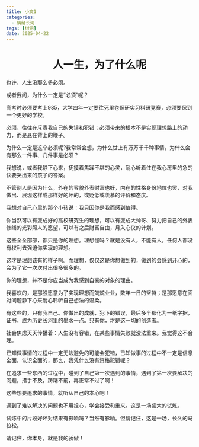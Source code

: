 ```yaml
---
title: 小文1
categories: 
  - 情绪长河
tags: [树洞]
date: 2025-04-22
---
```

<div align="center">
<h1>人一生，为了什么呢</h1>
</div>

也许，人生没那么多必须。

或者我问，为什么一定是“必须”呢？

高考时必须要考上985，大学四年一定要往死里卷保研实习科研竞赛，必须要保到一个更好的学校。

必须，往往在斥责我自己的失误和犯错；必须带来的根本不是实现理想路上的动力，而是悬在背上的鞭子。

为什么一定是这个必须呢?我常常会想，为什么世上有万万千千种事情，为什么会有那么一件事、几件事是必须？

我想说，或者我静下心来，抚摸着焦躁不堪的心灵，耐心听着住在我心房里的急的快要哭出来的孩子的答案。

不管别人是因为什么，外在的容貌外表财富也好，内在的性格身份地位也罢，对我做出、展现这样或那样好的坏的，或贬低或羡慕的评价和态度。

我想对自己心里的那个小孩说：我只因你是我而感到值得。

你当然可以有变成好的高校研究生的理想，可以有变成大帅哥、努力把自己的外表修缮的光彩照人的愿望，可以有之后财富自由，月入心仪的计划。

这些全全部部，都只是你的理想。理想懂吗？就是没有人，不能有人，任何人都没有权利去强迫你实现的理想。

这才是理想该有的样子啊。而理想，仅仅这是你想做到的，做到的会感到开心的，会为了它一次次付出很多很多的。

你的理想，并不是你应当成为我感到自豪的对象的理由。

我喜欢的，是那股愿意为了实现理想而兢兢业业，数年一日的坚持；是那愿意在面对问题静下心来耐心聆听自己想法的温柔。

有这些的，只有我自己。你做出的成就，犯下的错误，最后多半都化为一纸字据，证书，成为历史长河里的墨水一点。只有你，才是这一切的创造者。

社会焦虑天天传播着：人生没有容错，在某些事情失败就没法重来。我觉得这不合理。

已知做事情的过程中一定无法避免的可能会犯错，已知做事的过程中不一定是信息全面，认识全面的，那么，我凭什么没有资格犯错呢？

在追求一些东西的过程中，碰到了自己第一次遇到的事情，遇到了第一次要解决的问题，措手不及，踌躇不前，再正常不过了啊！

这些想要追求的事情，就听从自己的本心吧！

遇到了难以解决的问题也不用担心，学会接受和重来。这是一场盛大的试炼。

试炼中的片段好坏对结果有影响吗？当然有影响。但请记住，这是一场，长久的马拉松。

请记住，你本身，就是我的骄傲！

